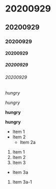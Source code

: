 # 20200929
## 20200929
### 20200929
#### 20200929
##### 20200929
###### 20200929

*hungry*

_hungry_

**hungry**

__hungry__

* Item 1
* Item 2
  * Item 2a
 
1. Item 1
2. Item 2
3. Item 3
  * Item 3a
  1. Item 3a-1

